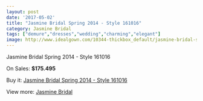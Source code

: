 ```yaml
---
layout: post
date: '2017-05-02'
title: "Jasmine Bridal Spring 2014 - Style 161016"
category: Jasmine Bridal
tags: ["demure","dresses","wedding","charming","elegant"]
image: http://www.idealgown.com/10344-thickbox_default/jasmine-bridal-spring-2014-style-161016.jpg
---
```

Jasmine Bridal Spring 2014 - Style 161016

On Sales: **$175.495**
<a href="https://www.idealgown.com/en/jasmine-bridal/4250-jasmine-bridal-spring-2014-style-161016.html"><amp-img layout="responsive" width="600" height="600" src="//www.idealgown.com/10344-thickbox_default/jasmine-bridal-spring-2014-style-161016.jpg" alt="Jasmine Bridal Spring 2014 - Style 161016 0" /></a>
<a href="https://www.idealgown.com/en/jasmine-bridal/4250-jasmine-bridal-spring-2014-style-161016.html"><amp-img layout="responsive" width="600" height="600" src="//www.idealgown.com/10346-thickbox_default/jasmine-bridal-spring-2014-style-161016.jpg" alt="Jasmine Bridal Spring 2014 - Style 161016 1" /></a>
<a href="https://www.idealgown.com/en/jasmine-bridal/4250-jasmine-bridal-spring-2014-style-161016.html"><amp-img layout="responsive" width="600" height="600" src="//www.idealgown.com/10345-thickbox_default/jasmine-bridal-spring-2014-style-161016.jpg" alt="Jasmine Bridal Spring 2014 - Style 161016 2" /></a>

Buy it: [Jasmine Bridal Spring 2014 - Style 161016](https://www.idealgown.com/en/jasmine-bridal/4250-jasmine-bridal-spring-2014-style-161016.html "Jasmine Bridal Spring 2014 - Style 161016")

View more: [Jasmine Bridal](https://www.idealgown.com/en/50-jasmine-bridal "Jasmine Bridal")